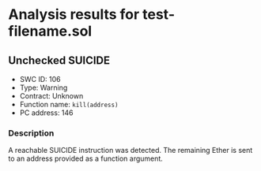 # Analysis results for test-filename.sol

## Unchecked SUICIDE
- SWC ID: 106
- Type: Warning
- Contract: Unknown
- Function name: `kill(address)`
- PC address: 146

### Description

A reachable SUICIDE instruction was detected. The remaining Ether is sent to an address provided as a function argument.
